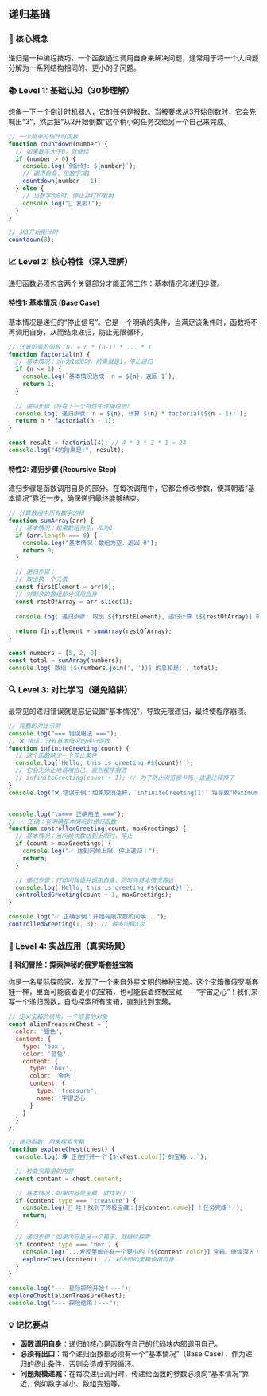 ## 递归基础

### 🎯 核心概念
递归是一种编程技巧，一个函数通过调用自身来解决问题，通常用于将一个大问题分解为一系列结构相同的、更小的子问题。

### 📚 Level 1: 基础认知（30秒理解）
想象一下一个倒计时机器人，它的任务是报数。当被要求从3开始倒数时，它会先喊出“3”，然后把“从2开始倒数”这个稍小的任务交给另一个自己来完成。

```javascript
// 一个简单的倒计时函数
function countdown(number) {
  // 如果数字大于0，就继续
  if (number > 0) {
    console.log(`倒计时: ${number}`);
    // 调用自身，但数字减1
    countdown(number - 1);
  } else {
    // 当数字为0时，停止并打印发射
    console.log("🚀 发射!");
  }
}

// 从3开始倒计时
countdown(3);
```

### 📈 Level 2: 核心特性（深入理解）
递归函数必须包含两个关键部分才能正常工作：基本情况和递归步骤。

#### 特性1: 基本情况 (Base Case)
基本情况是递归的“停止信号”。它是一个明确的条件，当满足该条件时，函数将不再调用自身，从而结束递归，防止无限循环。

```javascript
// 计算阶乘的函数：n! = n * (n-1) * ... * 1
function factorial(n) {
  // 基本情况：当n为1或0时，阶乘就是1，停止递归
  if (n <= 1) {
    console.log(`基本情况达成: n = ${n}，返回 1`);
    return 1;
  }
  
  // 递归步骤（将在下一个特性中详细说明）
  console.log(`递归步骤: n = ${n}, 计算 ${n} * factorial(${n - 1})`);
  return n * factorial(n - 1);
}

const result = factorial(4); // 4 * 3 * 2 * 1 = 24
console.log("4的阶乘是:", result);
```

#### 特性2: 递归步骤 (Recursive Step)
递归步骤是函数调用自身的部分。在每次调用中，它都会修改参数，使其朝着“基本情况”靠近一步，确保递归最终能够结束。

```javascript
// 计算数组中所有数字的和
function sumArray(arr) {
  // 基本情况：如果数组为空，和为0
  if (arr.length === 0) {
    console.log("基本情况：数组为空，返回 0");
    return 0;
  }

  // 递归步骤：
  // 取出第一个元素
  const firstElement = arr[0];
  // 对剩余的数组部分调用自身
  const restOfArray = arr.slice(1);
  
  console.log(`递归步骤: 取出 ${firstElement}, 递归计算 [${restOfArray}] 的和`);
  
  return firstElement + sumArray(restOfArray);
}

const numbers = [5, 2, 8];
const total = sumArray(numbers);
console.log(`数组 [${numbers.join(', ')}] 的总和是:`, total);
```

### 🔍 Level 3: 对比学习（避免陷阱）
最常见的递归错误就是忘记设置“基本情况”，导致无限递归，最终使程序崩溃。

```javascript
// 完整的对比示例
console.log("=== 错误用法 ===");
// ❌ 错误：没有基本情况的递归函数
function infiniteGreeting(count) {
  // 这个函数缺少一个停止条件
  console.log(`Hello, this is greeting #${count}!`);
  // 它会无休止地调用自己，直到程序崩溃
  // infiniteGreeting(count + 1); // 为了防止浏览器卡死，这里注释掉了
}
console.log("❌ 错误示例：如果取消注释，`infiniteGreeting(1)` 将导致'Maximum call stack size exceeded'错误。");


console.log("\n=== 正确用法 ===");
// ✅ 正确：有明确基本情况的递归函数
function controlledGreeting(count, maxGreetings) {
  // 基本情况：当问候次数达到上限时，停止
  if (count > maxGreetings) {
    console.log("✅ 达到问候上限，停止递归！");
    return;
  }

  // 递归步骤：打印问候语并调用自身，同时向基本情况靠近
  console.log(`Hello, this is greeting #${count}!`);
  controlledGreeting(count + 1, maxGreetings);
}

console.log("✅ 正确示例：开始有限次数的问候...");
controlledGreeting(1, 3); // 最多问候3次
```

### 🚀 Level 4: 实战应用（真实场景）
**🚀 科幻冒险：探索神秘的俄罗斯套娃宝箱**

你是一名星际探险家，发现了一个来自外星文明的神秘宝箱。这个宝箱像俄罗斯套娃一样，里面可能装着更小的宝箱，也可能装着终极宝藏——“宇宙之心”！我们来写一个递归函数，自动探索所有宝箱，直到找到宝藏。

```javascript
// 定义宝箱的结构，一个嵌套的对象
const alienTreasureChest = {
  color: '银色',
  content: {
    type: 'box',
    color: '蓝色',
    content: {
      type: 'box',
      color: '金色',
      content: {
        type: 'treasure',
        name: '宇宙之心'
      }
    }
  }
};

// 递归函数，用来探索宝箱
function exploreChest(chest) {
  console.log(`🕵️‍ 正在打开一个【${chest.color}】的宝箱...`);

  // 检查宝箱里的内容
  const content = chest.content;

  // 基本情况：如果内容是宝藏，就找到了！
  if (content.type === 'treasure') {
    console.log(`🎉 哇！找到了终极宝藏：【${content.name}】！任务完成！`);
    return;
  }

  // 递归步骤：如果内容是另一个箱子，就继续探索
  if (content.type === 'box') {
    console.log(`...发现里面还有一个更小的【${content.color}】宝箱。继续深入！`);
    exploreChest(content); // 对内部的宝箱调用自身
  }
}

console.log("--- 星际探险开始！---");
exploreChest(alienTreasureChest);
console.log("--- 探险结束！---");
```

### 💡 记忆要点
- **函数调用自身**：递归的核心是函数在自己的代码块内部调用自己。
- **必须有出口**：每个递归函数都必须有一个“基本情况”（Base Case），作为递归的终止条件，否则会造成无限循环。
- **问题规模递减**：在每次递归调用时，传递给函数的参数必须向“基本情况”靠近，例如数字减小、数组变短等。

<!--
metadata:
  syntax: ["function"]
  pattern: ["recursion"]
  api: ["console.log", "Array.slice"]
  concept: ["call-stack", "recursion", "base-case"]
  difficulty: intermediate
  dependencies: []
  related: []
-->